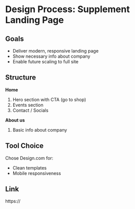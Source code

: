 # Design Process: Supplement Landing Page

## Goals
- Deliver modern, responsive landing page
- Show necessary info about company
- Enable future scaling to full site

## Structure
**Home**
1. Hero section with CTA (go to shop)
2. Events section
3. Contact / Socials

**About us**
1. Basic info about company

## Tool Choice
Chose Design.com for:
- Clean templates
- Mobile responsiveness

## Link
https://
